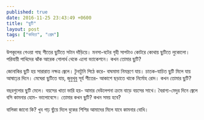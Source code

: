 ```yaml
---
published: true
date: 2016-11-25 23:43:49 +0600
title: "ছুটি"
layout: post
tags: ["কবিতা", "প্রেম"]
--- 
```

উপকূলের গেওয়া গাছ শীতের ছুটিতে সটান দাঁড়িয়ে।
মনসা-বটের গৃহী সাপটাও
কোটরে কোথায় ছুটিতে লুকোলো।
পরিযায়ী পাখিদের ঝাঁক
আরেক গোলার্ধ থেকে এলো ভ্যাকেশনে।
কখন তোমার ছুটি?

জোনাকির ছুটি হয় সারারাত নক্ষত্র জ্বেলে।
টুনাটুনি পিঠে করে-
বাঘমামা নিমন্ত্রণে যায়।
চাতক-যাচিত ছুটি মিলে যায় আষাঢ়ের দিনে।
মেঘেরা ছুটিতে যায়,
জুবুথুবু সূর্য শীতের-
আকাশে ছড়াতে থাকে নির্মোহ রোদ।
কখন তোমার ছুটি?

বছরগুলোর ছুটি মেলে।
বয়সের খাতা ভারি হয়-
আমার দেউলেপনা ক্রমে বাড়ে বয়সের সাথে।
বৈরাগ্য-মেদুর দিনে
জ্বেলে বসি কামনার হোম-
ভালোবেসে।
তোমার কখন ছুটি? কখন সময় হবে?

বালিকা জানো কি?
খুব গাঢ় ছুঁয়ে দিলে বুকের শিশির
আমাদের মিলে যাবে কামনার বোধি।